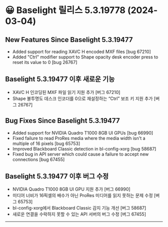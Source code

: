 # 😀 Baselight 릴리스 5.3.19778 (2024-03-04)

## New Features Since Baselight 5.3.19477

* Added support for reading XAVC H encoded MXF files \[bug 67210]
* Added "Ctrl" modifier support to Shape opacity desk encoder press to reset its value to 0 \[bug 26767]

## **Baselight 5.3.19477 이후 새로운 기능**

* XAVC H 인코딩된 MXF 파일 읽기 지원 추가 \[버그 67210]
* Shape 불투명도 데스크 인코더를 0으로 재설정하는 “Ctrl” 보조 키 지원 추가 \[버그 26767]

##

## Bug Fixes Since Baselight 5.3.19477

* Added support for NVIDIA Quadro T1000 8GB UI GPUs \[bug 66990]
* Fixed failure to read ProRes media where the media width isn't a multiple of 16 pixels \[bug 65753]
* Improved Blackboard Classic detection in bl-config-xorg \[bug 58687]
* Fixed bug in API server which could cause a failure to accept new connections \[bug 67455]

## **Baselight 5.3.19477 이후 버그 수정**

* NVIDIA Quadro T1000 8GB UI GPU 지원 추가 \[버그 66990]
* 미디어 너비가 16픽셀의 배수가 아닌 ProRes 미디어를 읽지 못하는 문제 수정 \[버그 65753]
* bl-config-xorg에서 Blackboard Classic 감지 기능 개선 \[버그 58687]
* 새로운 연결을 수락하지 못할 수 있는 API 서버의 버그 수정 \[버그 67455]

***
